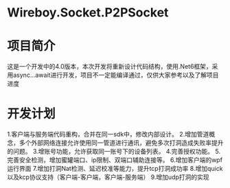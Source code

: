 # Wireboy.Socket.P2PSocket

# 项目简介

这是一个开发中的4.0版本，本次开发将重新设计代码结构，使用.Net6框架，采用async...await进行开发，项目不一定能编译通过，仅供大家参考以及了解项目进度

# 开发计划

1.客户端与服务端代码重构，合并在同一sdk中，修改内部设计。
2.增加管道概念，多个外部网络连接允许使用同一管道进行通讯，避免多次打洞造成失败率提升的问题。
3.增账号功能，允许获取同一账号下的设备列表。
4.完善授权功能。
5.完善安全检测，增加蜜罐端口、ip限制、双端口辅助连接等。
6.增加客户端的wpf运行界面
7.增加打洞Nat检测、延迟校准等能力，提升tcp打洞成功率
8.增加quick以及kcp协议支持（客户端-客户端，客户端-服务端）
9.增加udp打洞的实现
